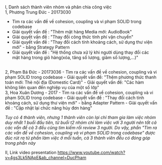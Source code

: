 I, Danh sách thành viên nhóm và phân chia công việc
<br/>
1, Phương Trung Đức - 20173030
- Tìm ra các vấn đề về cohesion, coupling và vi phạm SOLID trong codebase
- Giải quyết vấn đề : "Thêm mặt hàng Media mới: AudioBook"
- Giải quyết vấn đề : "Thay đổi công thức tính phí vận chuyển"
- Giải quyết vấn đề : "Thay đổi cách tính khoảng cách, sử dụng thư viện mới" - bằng Strategy Pattern
- Giải quyết vấn đề : "Hệ thống chưa xử lý khi người dùng thay đổi các mặt hàng trong giỏ hàng(xóa, tăng số lượng, giảm số lượng,...)"
<br/>
2, Phạm Bá Đức - 20173036
- Tìm ra các vấn đề về cohesion, coupling và vi phạm SOLID trong codebase
- Giải quyết vấn đề: "Thêm phương thức thanh toán mới: Thẻ nội địa (Domestic Card)"
- Giải quyết vấn đề: "Các hàm không liên quan đến nghiệp vụ của một số lớp"
<br/>
3, Hoa Xuân Dương - 2017
- Tìm ra các vấn đề về cohesion, coupling và vi phạm SOLID trong codebase
- Giải quyết vấn đề : "Thay đổi cách tính khoảng cách, sử dụng thư viện mới" - bằng Adapter Pattern
- Giải quyết vấn đề : "Cập nhật lại chức năng hủy đơn hàng"

<i>Tuy có 4 thành viên, nhưng 1 thành viên còn lại chỉ tham gia làm việc nhóm duy nhất 1 buổi đầu tiên,
từ buổi t2 nhóm chỉ làm việc với 3 người nên tất cả các vấn đề cả 3 đều cũng tìm kiếm rồi review 3 người. Do vậy, phần "Tìm ra các vấn đề về cohesion, coupling và vi phạm SOLID trong codebase" được đúc rút ra từ phần làm việc ở mỗi tuần, cả 3 thành viên đều có đóng góp trong phần này</i>

II, Link video presentation
https://www.youtube.com/watch?v=4gs3Lk5NApE&ab_channel=DucPham
